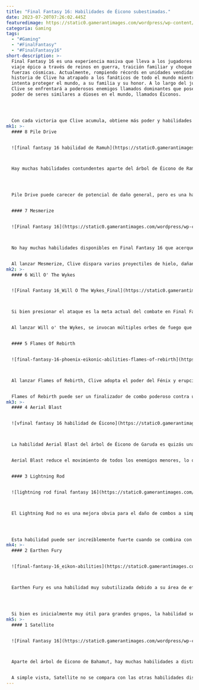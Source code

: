 ```yaml
---
title: "Final Fantasy 16: Habilidades de Éicono subestimadas."
date: 2023-07-20T07:26:02.445Z
featuredimage: https://static0.gamerantimages.com/wordpress/wp-content/uploads/2023/07/underrated-eikon-abilities-feature-image.jpg?q=50&fit=contain&w=1140&h=&dpr=1.5
categoria: Gaming
tags:
  - "#Gaming"
  - "#FinalFantasy"
  - "#FinalFantasy16"
short-description: >-
  Final Fantasy 16 es una experiencia masiva que lleva a los jugadores en un
  viaje épico a través de reinos en guerra, traición familiar y choque de
  fuerzas cósmicas. Actualmente, rompiendo récords en unidades vendidas, la
  historia de Clive ha atrapado a los fanáticos de todo el mundo mientras
  intenta proteger el mundo, a su familia y su honor. A lo largo del juego,
  Clive se enfrentará a poderosos enemigos llamados dominantes que poseen el
  poder de seres similares a dioses en el mundo, llamados Éiconos.




  Con cada victoria que Clive acumula, obtiene más poder y habilidades adicionales que los jugadores pueden usar en combate. Cada árbol de Éicono está lleno de habilidades únicas y poderosas adecuadas para múltiples escenarios que ocurrirán en el mundo del juego. Si bien hay muchas habilidades que generan una conexión instantánea con los jugadores y resultan increíblemente útiles para abrirse paso entre los enemigos, también hay muchas habilidades que son pasadas por alto. Aquí están algunas de las habilidades más subestimadas en Final Fantasy 16.
mk1: >-
  #### 8 Pile Drive


  ![final fantasy 16 habilidad de Ramuh](https://static0.gamerantimages.com/wordpress/wp-content/uploads/2023/07/pile-drive-entry-image.jpg?q=50&fit=crop&w=1500&dpr=1.5 "final fantasy 16 habilidad de Ramuh")



  Hay muchas habilidades contundentes aparte del árbol de Éicono de Ramuh, muchas de las cuales golpean a distancia y tardan algún tiempo en lanzarse. El tiempo de lanzamiento deja una abertura para que Clive sea interrumpido, especialmente por enemigos más fuertes.




  Pile Drive puede carecer de potencial de daño general, pero es una habilidad más que adecuada para enemigos menores y grandes grupos. Al usar Pile Drive, Clive levanta la lanza de Ramuh sobre su cabeza y la golpea contra el suelo, creando una enorme explosión de relámpagos. Esta habilidad empuja hacia atrás a los objetivos mientras inflige un daño razonable.


  #### 7 Mesmerize


  ![Final Fantasy 16](https://static0.gamerantimages.com/wordpress/wp-content/uploads/2023/07/mesmerize.jpg?q=50&fit=crop&w=1500&dpr=1.5 "Final Fantasy 16")



  No hay muchas habilidades disponibles en Final Fantasy 16 que acerquen a los objetivos a Clive, con la excepción de Deadly Embrace. Mesmerize, del árbol de Éicono de Shiva, permite una habilidad ofensiva que también mantiene a los enemigos dentro del alcance para ataques de seguimiento.


  Al lanzar Mesmerize, Clive dispara varios proyectiles de hielo, dañando a los enemigos y atrayéndolos a su ubicación actual. Además, Mesmerize puede apuntar a varios enemigos a la vez y llegar a una distancia abrumadora para lanzadores en la retaguardia o enemigos agrupados.
mk2: >-
  #### 6 Will O' The Wykes


  ![Final Fantasy 16_Will O The Wykes_Final](https://static0.gamerantimages.com/wordpress/wp-content/uploads/2023/07/final-fantasy-16_will-o-the-wykes_finisher-1.jpg?q=50&fit=crop&w=1500&dpr=1.5 "Final Fantasy 16_Will O The Wykes_Final")



  Si bien presionar el ataque es la meta actual del combate en Final Fantasy 16, es esencial poder infligir daño al combatir marcas poderosas o grupos grandes de enemigos. Cuando un solo golpe ciego es suficiente para terminar una cadena de combos, tener una opción defensiva que absorba daño es muy útil.


  Al lanzar Will o' the Wykes, se invocan múltiples orbes de fuego que orbitan a Clive y bloquean los ataques entrantes, protegiéndolo del daño. Usar esto es una excelente herramienta para garantizar la maximización del daño infligido.


  #### 5 Flames Of Rebirth


  ![final-fantasy-16-phoenix-eikonic-abilities-flames-of-rebirth](https://static0.gamerantimages.com/wordpress/wp-content/uploads/2023/07/final-fantasy-16-phoenix-eikonic-abilities-flames-of-rebirth.jpg?q=50&fit=crop&w=1500&dpr=1.5 "final-fantasy-16-phoenix-eikonic-abilities-flames-of-rebirth")



  Al lanzar Flames of Rebirth, Clive adopta el poder del Fénix y erupciona una columna de fuego humeante que quema a los enemigos. Flames Of Rebirth es una de las habilidades supremas de los Éiconos pertenecientes al árbol de Éicono de Fénix.


  Flames of Rebirth puede ser un finalizador de combo poderoso contra un enemigo aturdido o reducir significativamente el número de enemigos cuando se ven abrumados. Sin embargo, esta habilidad es útil porque es otra forma para que Clive recupere salud mientras sigue atacando.
mk3: >-
  #### 4 Aerial Blast


  ![vfinal fantasy 16 habilidad de Éicono](https://static0.gamerantimages.com/wordpress/wp-content/uploads/2023/06/aerial-blast-entry-image.jpg?q=50&fit=crop&w=1500&dpr=1.5 "final fantasy 16 habilidad de Éicono")



  La habilidad Aerial Blast del árbol de Éicono de Garuda es quizás una de las habilidades más impresionantes del juego. Una vez lanzada, Clive convoca un tornado altamente dañino en el campo de batalla que barre a los enemigos, causando un gran daño.


  Aerial Blast reduce el movimiento de todos los enemigos menores, lo que les impide escapar del tornado. Además, permite a Clive lanzar otras habilidades durante su duración y preparar a los enemigos para combos aéreos.


  #### 3 Lightning Rod


  ![lightning rod final fantasy 16](https://static0.gamerantimages.com/wordpress/wp-content/uploads/2023/07/lightning-rod-entry-image.jpg?q=50&fit=crop&w=1500&dpr=1.5 "lightning rod final fantasy 16")



  El Lightning Rod no es una mejora obvia para el daño de combos a simple vista, se parece a otra habilidad, Rime de Shiva. Sin embargo, el Lightning Rod invoca un arco eléctrico en el campo de batalla que dispara rayos a los enemigos cercanos cada vez que es golpeado.




  Esta habilidad puede ser increíblemente fuerte cuando se combina con las habilidades adecuadas, como Ignition, Dance of Steel e incluso Wind Up del árbol de Éicono de Titán. Con cada golpe, el arco eléctrico daña a los enemigos cercanos, acumulando daño sobre daño, causando una serie de números altos en las barras de salud de los enemigos.
mk4: >-
  #### 2 Earthen Fury


  ![final-fantasy-16_eikon-abilities](https://static0.gamerantimages.com/wordpress/wp-content/uploads/2023/07/final-fantasy-16_eikon-abilities.jpg?q=50&fit=crop&w=1500&dpr=1.5 "final-fantasy-16_eikon-abilities")



  Earthen Fury es una habilidad muy subutilizada debido a su área de efecto y tiempo de lanzamiento largo. Cuando se activa, Clive aprovecha el poder de Titán, excava profundamente en el suelo y levanta una ola de materia terrestre hacia adelante que inflige un gran daño a los objetivos.




  Si bien es inicialmente muy útil para grandes grupos, la habilidad se ve perjudicada en confrontaciones con un solo objetivo. Sin embargo, en situaciones con múltiples atacantes, combinada con habilidades como Impulse o Megaflare, Earthen Fury puede ser muy útil.
mk5: >-
  #### 1 Satellite


  ![Final Fantasy 16](https://static0.gamerantimages.com/wordpress/wp-content/uploads/2023/07/satellite.jpg?q=50&fit=crop&w=1500&dpr=1.5 "Final Fantasy 16")



  Aparte del árbol de Éicono de Bahamut, hay muchas habilidades a distancia que dañan constantemente a los enemigos, liberando a Clive para usar otras habilidades o ataques frontales. Satellite es similar a la mayoría de las habilidades en el árbol de Bahamut, pero le da a Clive más control, ya que invoca pequeñas esferas que disparan proyectiles de luz a los objetivos afectados por los ataques mágicos de Clive.


  A simple vista, Satellite no se compara con las otras habilidades disponibles, pero dado que los combos frecuentemente poseen la combinación de objetivos mágicos explosivos, Satellite será más que beneficioso, infligiendo daño por encima del promedio.
---
```

